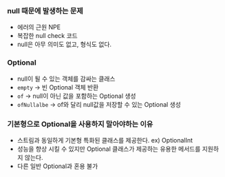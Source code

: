 ### null 때문에 발생하는 문제

- 에러의 근원 NPE
- 복잡한 null check 코드
- null은 아무 의미도 없고, 형식도 없다.

### Optional

- null이 될 수 있는 객체를 감싸는 클래스
- `empty` → 빈 Optional 객체 반환
- `of` → null이 아닌 값을 포함하는 Optional 생성
- `ofNullalbe` → of와 달리 null값을 저장할 수 있는 Optional 생성

### 기본형으로 Optional을 사용하지 말아야하는 이유

- 스트림과 동일하게 기본형 특화된 클래스를 제공한다. ex) OptionalInt
- 성능을 향상 시킬 수 있지만 Optional 클래스가 제공하는 유용한 메서드를 지원하지 않는다.
- 다른 일반 Optional과 혼용 불가